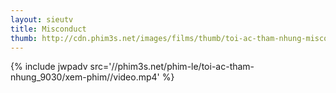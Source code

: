 ```yaml
---
layout: sieutv
title: Misconduct
thumb: http://cdn.phim3s.net/images/films/thumb/toi-ac-tham-nhung-misconduct-2016.jpg
---
```

{% include jwpadv src='//phim3s.net/phim-le/toi-ac-tham-nhung_9030/xem-phim//video.mp4' %}
